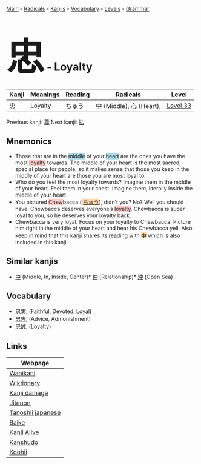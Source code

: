 <style> bigfont {font-size: 100px}</style>
[Main](../README.md) -
[Radicals](../radicals.md) -
[Kanjis](../kanjis.md) -
[Vocabulary](../vocabulary.md) -
[Levels](../levels.md) -
[Grammar](../grammar.md)
# <bigfont> 忠</bigfont> - Loyalty 

| Kanji | Meanings | Reading | Radicals | Level |
| --- | --- | --- | --- | --- |
| 忠 | Loyalty | ちゅう | [中](../radicals/中.md) (Middle), [心](../radicals/心.md) (Heart),  | [Level 33](../levels/wk_level33.md) |

Previous kanji: [尊](尊.md) Next kanji: [拡](拡.md) 

## Mnemonics
 * Those that are in the <span style="background-color:#ADD8E6"> middle</span> of your <span style="background-color:#ADD8E6"> heart</span> are the ones you have the most <span style="background-color:#ffcccb"> loyalty</span> towards. The middle of your heart is the most sacred, special place for people, so it makes sense that those you keep in the middle of your heart are those you are most loyal to.
* Who do you feel the most loyalty towards? Imagine them in the middle of your heart. Feel them in your chest. Imagine them, literally inside the middle of your heart.
* You pictured <span style="background-color:#ffcccb"> Chew</span>bacca (<span style="background-color:#fed8b1"> [ちゅう](https://jisho.org/search/ちゅう)</span>), didn’t you? No? Well you should have. Chewbacca deserves everyone’s <span style="background-color:#ffcccb"> loyalty</span>. Chewbacca is super loyal to you, so he deserves your loyalty back.
* Chewbacca is very loyal. Focus on your loyalty to Chewbacca. Picture him right in the middle of your heart and hear his Chewbacca yell. Also keep in mind that this kanji shares its reading with <span style="background-color:#fed8b1"> [中](https://jisho.org/search/中)</span> which is also included in this kanji.


## Similar kanjis
 * [中](中.md) (Middle, In, Inside, Center)* [仲](仲.md) (Relationship)* [沖](沖.md) (Open Sea)


## Vocabulary
 * [忠実](../vocabulary/忠.md), (Faithful, Devoted, Loyal)
* [忠告](../vocabulary/忠.md), (Advice, Admonishment)
* [忠誠](../vocabulary/忠.md), (Loyalty)



## Links 

| Webpage |
| --- |
| [Wanikani          ](https://www.wanikani.com/kanji/忠) |
| [Wiktionary        ](https://en.wiktionary.org/wiki/忠) |
| [Kanji damage      ](http://www.kanjidamage.com/kanji/search?utf8=✓&q=忠) |
| [Jitenon           ](https://jitenon.com/kanji/忠) |
| [Tanoshii japanese ](https://www.tanoshiijapanese.com/dictionary/kanji.cfm?k=忠) |
| [Baike             ](https://baike.baidu.com/item/忠) |
| [Kanji Alive       ](https://app.kanjialive.com/忠) |
| [Kanshudo          ](https://www.kanshudo.com/searchmn?q=忠) |
| [Koohii            ](https://kanji.koohii.com/study/kanji/忠) |
